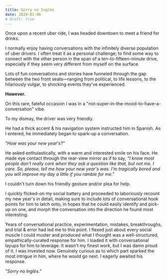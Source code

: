 ```yaml
---
title: Sorry no Inglés
date: 2024-01-06
# draft: true
---
```


Once upon a recent uber ride, I was headed downtown to meet a friend for drinks.

I normally enjoy having conversations with the infinitely diverse population of uber drivers. I often treat it as a personal challenge; to find some way to connect with the other person in the span of a ten-to-fifteen-minute drive, especially if they seem very different from myself on the surface.

Lots of fun conversations and stories have funneled through the gap between the two front seats—ranging from political, to life lessons, to the hilariously vulgar, to shocking events they've experienced.

**However.**

On this rare, fateful occasion I was in a "not-super-in-the-mood-to-have-a-conversation" vibe.

To my dismay, the driver was very friendly.

He had a thick accent & his navigation system instructed him in Spanish. As I entered, he immediately began to spark-up a conversation.

*"How was your new year's?"*

He asked enthuiastically, with a warm and interested smile on his face. He made eye contact through the rear-view mirror as if to say, *"I know most people don't really care when they ask a question like that, but not me. I care. So, please, tell me how your new year's was. I'm tragically bored and you will improve my day a little if you ramble for me."* 

I couldn't turn down his friendly gesture and/or plea for help.

I quickly flicked-on my social battery and proceeded to laboriously recount my new year's in detail, making sure to include lots of conversational hook points for him to latch onto, in hopes that he could easily identify and pick-up on one, and morph the conversation into the direction he found most interesting.

Years of conversational practice, experimentation, mistakes, breakthroughs, and trial & error had led me to this point. I flexed just about every social muscle I could muster and produced what I thought was a well-structured, empathically-curated response for him. I loaded it with conversational layups for him to leverage. It wasn't my finest work, but I was damn proud of it. I was invested now. Genuinely curious as to which part sparked the most intrigue in him, where he would go next. I eagerly awaited his response.

*"Sorry no Inglés."*